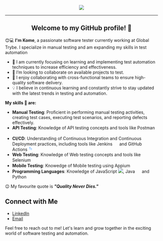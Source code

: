 <div align = "center" ><img src= "https://encrypted-tbn0.gstatic.com/images?q=tbn:ANd9GcTXFonCzy1PHCpCwsIIOCjdGqAQ4BmIns8Idt3K-b4aLBG8kz0kr67Zt_vQVPp7uBFibYw&usqp=CAU" object-fit: cover"></div>

***

## <div align = "center" > Welcome to my GitHub profile! 👋 </div>

😊💻 **I'm Kome**, a passionate software tester currently working at Global Trybe. I specialize in manual testing and am expanding my skills in test automation 
- 🌱 I am currently focusing on learning and implementing test automation techniques to increase efficiency and effectiveness.
- 👀 I’m looking to collaborate on available projects to test.
- 👯 I enjoy collaborating with cross-functional teams to ensure high-quality software delivery.
- 💡 I believe in continuous learning and constantly strive to stay updated with the latest trends in testing and automation.
  
**My skills 🔧 are:**
- **Manual Testing**: Proficient in performing manual testing activities, creating test cases, executing test scenarios, and reporting defects effectively.
- **API Testing**: Knowledge of API testing concepts and tools like Postman <img src = "[https://img.uxwing.com/wp-content/themes/uxwing/download/brands-social-media/postman-icon.png](https://mms.businesswire.com/media/20231211943255/en/761650/2/postman-logo-vert-2018.jpg)" width="15px" height="15px">
- **CI/CD**: Understanding of Continuous Integration and Continuous Deployment practices, including tools like Jenkins <img src = "https://encrypted-tbn0.gstatic.com/images?q=tbn:ANd9GcRdCbLBdj-FHozznGvf2MphU1KiZz4xCGW0mQ8vMLOmFyQclzAmxQMpXH7sOwxjW_SbTEs&usqp=CAU" width="15px" height="15px"> and GitHub Actions <img src = "https://raw.githubusercontent.com/github/explore/2c7e603b797535e5ad8b4beb575ab3b7354666e1/topics/actions/actions.png" width="15px" height="15px">
- **Web Testing**: Knowledge of Web testing concepts and tools like Selenium <img src = "https://res.cloudinary.com/damien1/w_800,c_scale,f_auto,q_auto,dpr_2.0/blog/selenium_logo.png" width="15px" height="15px">
- **Mobile Testing**: Knowedge of Mobile testing using Appium <img src = "https://www.perfecto.io/sites/default/files/image/2020-03/Appium%20logo.png" width="15px" height="15px">
- **Programming Languages**: Knowledge of JavaScript <img src = "https://encrypted-tbn0.gstatic.com/images?q=tbn:ANd9GcSfEMnMfriAVXO-L9_ZIU-4UAMNybVu5_XLfDQjZHkYOzURcrml7OXJZyn2LS1mgRrLqcU&usqp=CAU" height="15px">,   Java <img src = "https://www.devopsschool.com/blog/wp-content/uploads/2022/03/java_logo_icon_168609.png" width="15px" height="15px"> and Python <img src = "https://www.svgrepo.com/show/349485/python.svg" width="15px" height="15px">

😉 My favourite quote is ***"*Quality Never Dies.*"***

## Connect with Me
- [LinkedIn](https://www.linkedin.com/in/oghenekome-edaware)
- [Email](mailto:edawarekome@gmail.com)
  
Feel free to reach out to me! Let's learn and grow together in the exciting world of software testing and automation.



